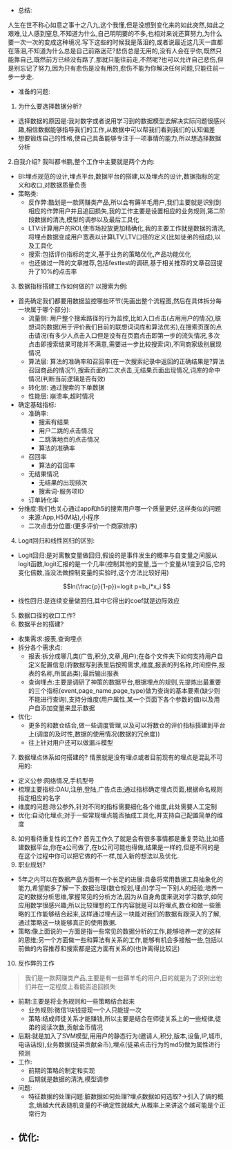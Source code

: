 - 总结:

人生在世不称心如意之事十之八九,这个我懂,但是没想到变化来的如此突然,如此之艰难,让人感到窒息,不知道为什么,自己明明要的不多,也相对来说还算努力,为什么要一次一次的变成这种境况.写下这些的时候我是落泪的,或者说最近这几天一直都在落泪,不知道为什么总是自己前路迷茫?悲伤总是无用的,没有人会在乎你,既然只能靠自己,既然前方已经没有路了,那就只能往前走,不然呢?也可以允许自己悲伤,但是别忘记了努力,因为只有悲伤是没有用的,悲伤不能为你解决任何问题,只能往前一步一步走.
- 准备的问题:
1. 为什么要选择数据分析?
- 选择数据的原因是:我对数字或者说用学习到的数据模型去解决实际问题很感兴趣,相信数据能够指导我们的工作,从数据中可以帮我们看到我们的认知偏差
- 想要锻炼自己的性格,使自己具备能够专注于一项事情的能力,所以想选择数据分析

2.自我介绍?
我叫都书鹏,整个工作中主要就是两个方向:
- BI:埋点规范的设计,埋点平台,数据平台的搭建,以及埋点的设计,数据指标的定义和收口,对数据质量负责
- 策略类:
	- 反作弊:酷划是一款网赚类产品,所以会有薅羊毛用户,我们主要就是识别到相应的作弊用户并且追回损失,我的工作主要是设置相应的业务规则,第二阶段数据的清洗,模型的调参以及最后工具化
	- LTV:计算用户的ROI,使市场投放更加精确化,我的主要工作就是数据的清洗,将埋点数据变成用户宽表以计算LTV,LTV口径的定义(比如徒弟的组成),以及工具化
	- 搜索:包括评价指标的定义,基于业务的策略优化,产品功能优化
	- 也还做过一阵的文章推荐,包括festtest的调研,基于相关推荐的文章召回提升了10%的点击率

3. 数据指标搭建工作如何做的?
以搜索为例:
- 首先确定我们都要用数据监控哪些环节(先画出整个流程图,然后在具体拆分每一块属于哪个部分):
	- 流量侧: 用户整个搜索路径的行为监控,比如入口点击(占用用户的情况),联想词的数据(用于评价我们目前的联想词词库和算法优劣),在搜索页面的点击请况(有多少人点击入口但是没有在页面点击即第一步的流失情况,多次点击即搜索结果可能并不满意,需要进一步比较搜索词),不同商家级别展现情况
	- 算法层: 算法的准确率和召回率(在一次搜索纪录中返回的正确结果是?算法召回商品的情况?),搜索页面的二次点击,无结果页面出现情况,词库的命中情况(判断当前逻辑是否有效)
	- 转化层: 通过搜索的下单数据
	- 性能层: 崩溃率,超时情况
- 确定基础指标:
	- 准确率:
		- 搜索有结果
		- 用户二跳的点击情况
		- 二跳落地页的点击情况
		- 算法的准确率
	- 召回率
		- 算法的召回率
	- 无结果情况
		- 无结果的出现频次
		- 搜索词-服务项ID
	- 订单转化率
- 分维度:我们也关心通过app和h5的搜索用户哪一个质量更好,这样类似的问题
	- 来源:App,H5(M站),小程序
	- 二次点击分位置:(更多评价一个商家排序)

4. Logit回归和线性回归的区别:
- Logit回归:是对离散变量做回归,假设的是事件发生的概率与自变量之间服从logit函数,logit汇报的是一个几率(控制其他的变量,当一个变量从1变到2后,它的变化倍数,当没法做控制变量的实验时,这个方法比较好用)
```math
ln(\frac{p}{1-p})=logit p=b_i*x_i

```
- 线性回归:是连续变量做回归,其中它得出的coef就是边际效应

5. 数据口径的收口工作?
6. 数据平台的搭建?
- 收集需求:报表,查询埋点
- 拆分各个需求点:
	- 报表:拆分成哪几类(广告,积分,文章,用户);在各个文件夹下如何支持用户自定义配置信息(将数据写到表里后按照需求,维度,报表的列名称,时间控件,报表的名称,所属品类);最后输出报表
	- 查询埋点:主要是调研了神策的数据平台,根据埋点的规则,先提炼出最重要的三个指标(event,page_name,page_type)做为查询的基本要素(缺少则不能进行查询),支持分维度(用户属性,某一个页面下各个参数的值)以及用户自添加变量来显示数据
- 优化:
	- 更多的和数仓结合,做一些调度管理,以及可以将数仓的评价指标搭建到平台上(调度的及时性,数据的使用情况(数据的冗余度))
	- 往上针对用户还可以做漏斗模型
7. 数据埋点体系如何搭建的?
情景就是没有埋点或者目前现有的埋点是混乱不可用的:
- 定义公参:网络情况,手机型号
- 梳理主要指标:DAU,注册,登陆,广告点击;通过指标确定埋点页面,根据命名规则指定相应的名字
- 维度的问题:除公参外,针对不同的指标需要细化各个维度,此处需要人工定制
- 优化:自动化埋点;对于一些常规埋点能否抽成工具化,并支持自己配置简单的维度
8. 如何看待重复性的工作?
首先工作久了就是会有很多事情都是重复劳动,比如搭建数据平台,你在a公司做了,在b公司可能也得做,结果是一样的,但是不同的是在这个过程中你可以把它做的不一样,加入新的想法以及优化.
9. 职业规划?

- 5年之内可以在数据产品方面有一个长足的进展:具备将常用数据工具抽象化的能力,希望能多了解一下;数据治理(数仓规划,埋点)学习一下别人的经验;培养一定的数据分析思维,掌握常见的分析方法,因为从自身角度来说对学习数学,如何应用数学很感兴趣;所以比较理想的工作内容就是可以将埋点,数仓和做一些策略的工作能够结合起来,这样通过埋点这一块能对我们的数据有跟深入的了解,通过策略这一块能够真正的使用数据.
- 策略:像上面说的一方面是指一些常见的数据分析的工作,能够培养一定的这样的思维;另一个方面做一些和算法有关系的工作,能够有机会多接触一些,包括以前做的内容推荐和搜索都是这方面有关系的(也许离得比较远)

10. 反作弊的工作
>我们是一款网赚类产品,主要是有一些薅羊毛的用户,目的就是为了识别出他们并在一定程度上看能否追回损失
- 前期:主要是将业务规则和一些策略结合起来
	- 业务规则:微信1块钱提现一个人只能提一次
	- 策略:结成师徒关系才能赚钱,所以主要是结合在师徒关系上的一些规律,徒弟的阅读次数,贡献金币情况
- 后期:就是加入了SVM模型,用用户的静态行为(邀请人,积分,版本,设备,IP,城市,电话话段),业务数据(徒弟贡献金币),埋点(徒弟点击行为的md5)做为属性进行预测
- 工作:
	- 前期的策略的制定和实现
	- 后期就是数据的清洗,模型调参
- 问题:
	- 特征数据的处理问题:脏数据如何处理?埋点数据如何选取?->引入了熵的概念,熵越大代表随机变量的不确定性就越大,从概率上来讲这个越可能是个正常行为
- 优化:
	- 
